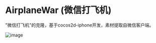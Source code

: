 AirplaneWar (微信打飞机)
========================

"微信打飞机"的克隆，基于cocos2d-iphone开发，素材提取自微信客户端。

![image](https://raw.github.com/WanZheng/AirplaneWar/master/doc/screenshot-1.jpg)

